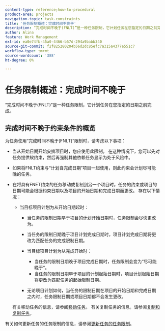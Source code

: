 ```yaml
---
content-type: reference;how-to-procedural
product-area: projects
navigation-topic: task-constraints
title: '任务限制概述：完成时间不晚于'
description: “完成时间不晚于(FNLT)”是一种任务限制，它计划任务在您指定的日期之前完成。
author: Alina
feature: Work Management
exl-id: ea0e74fb-45a0-4466-b57d-294a9babb340
source-git-commit: f2f825280204b56d2dc85efc7a315a4377e551c7
workflow-type: tm+mt
source-wordcount: '388'
ht-degree: 0%

---
```


# 任务限制概述：完成时间不晚于

“完成时间不晚于(FNLT)”是一种任务限制，它计划任务在您指定的日期之前完成。

## 完成时间不晚于约束条件的概览

为任务使用“完成时间不晚于(FNLT)”限制时，请考虑以下事项：

* 当从开始日期开始安排项目时，您应使用此限制。 在这种情况下，您可以先对任务提供软约束，然后再强制其他依赖任务显示为处于风险中。
* 如果将FNLT约束与“计划自完成日期”项目一起使用，则此约束会计划尽可能晚的任务。
* 在将具有FNET约束的任务移动或复制到另一个项目时，任务的约束或项目的日期可能会根据约束日期以及项目的开始日期和完成日期而更改。 存在以下情况：

   * 当目标项目计划为从开始日期起时：

      * 当任务的限制日期早于项目的计划开始日期时，任务限制会尽快更改为。
      * 当任务的限制日期晚于项目计划完成日期时，项目计划完成日期将更改为匹配任务的完成限制日期。

      * 当目标项目计划为从完成开始时：

         * 当任务的限制日期晚于项目完成日期时，任务限制会变为“尽可能晚于”。
         * 当任务的限制日期早于项目的计划起始日期时，项目计划起始日期将更改为匹配任务的起始限制日期。

      * 无论项目计划如何，当任务的限制日期在项目的开始日期和完成日期之内时，任务限制日期或项目日期都不会发生更改。

  有关移动任务的信息，请参阅[移动任务](../../../manage-work/tasks/manage-tasks/move-tasks.md)。 有关复制任务的信息，请参阅[复制和复制任务](../../../manage-work/tasks/manage-tasks/copy-and-duplicate-tasks.md)。

有关如何更新任务的任务限制的信息，请参阅[更新任务的任务限制](../../../manage-work/tasks/task-constraints/update-task-constraint-of-task.md)。

<!--
<div data-mc-conditions="QuicksilverOrClassic.Draft mode">
<h2>Use the Finish No Later Than constraint</h2>
<p>To update the Task Constraint to Finish No Later Than:</p>
<ol>
<li value="1">Go to a task whose Task Constraint you want to update.</li>
<li value="2"> <p data-mc-conditions="QuicksilverOrClassic.Quicksilver">Click the <strong>More</strong> icon <img src="assets/qs-more-icon-on-an-object.png"> next to the task name, then click <strong>Edit</strong>.</p> </li>
<li value="3">In the <strong>Overview</strong> section, expand the <strong>Task Constraint</strong> drop-down menu.</li>
<li value="4"> <p>Select <strong>Finish No Later Than</strong>.</p> <p> <img src="assets/fnlt-350x266.png" alt="FNLT.png" style="width: 350;height: 266;"> </p> </li>
<li value="5"> <p>Specify a <strong>Planned Completion Date</strong>.</p> <p>You must complete the task on and not later than this date. </p> </li>
<li value="6">Click <strong>Save Changes</strong>.</li>
</ol>
</div>
-->
